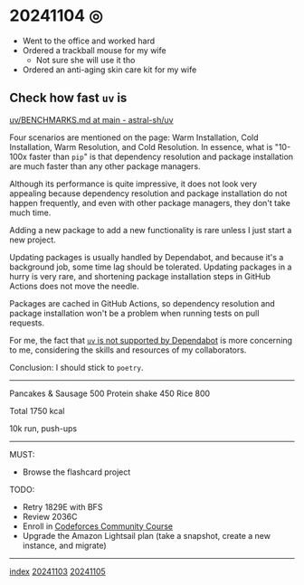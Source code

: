 <head><meta name="viewport" content="width=device-width, initial-scale=1.0, user-scalable=yes" /><meta charset="UTF-8"></head>

# 20241104 ◎

- Went to the office and worked hard
- Ordered a trackball mouse for my wife
	- Not sure she will use it tho
- Ordered an anti-aging skin care kit for my wife

## Check how fast `uv` is

[uv/BENCHMARKS.md at main - astral-sh/uv](https://github.com/astral-sh/uv/blob/main/BENCHMARKS.md)

Four scenarios are mentioned on the page: Warm Installation, Cold Installation, Warm Resolution, and Cold Resolution. In essence, what is "10-100x faster than `pip`" is that dependency resolution and package installation are much faster than any other package managers.

Although its performance is quite impressive, it does not look very appealing because dependency resolution and package installation do not happen frequently, and even with other package managers, they don\'t take much time. 

Adding a new package to add a new functionality is rare unless I just start a new project.

Updating packages is usually handled by Dependabot, and because it\'s a background job, some time lag should be tolerated. Updating packages in a hurry is very rare, and shortening package installation steps in GitHub Actions does not move the needle.

Packages are cached in GitHub Actions, so dependency resolution and package installation won\'t be a problem when running tests on pull requests.

For me, the fact that [`uv` is not supported by Dependabot](20241101.html) is more concerning to me, considering the skills and resources of my collaborators.

Conclusion: I should stick to `poetry`.

---

Pancakes & Sausage 500
Protein shake 450
Rice 800

Total 1750 kcal

10k run, push-ups

---

MUST:

- Browse the flashcard project

TODO:

- Retry 1829E with BFS
- Review 2036C
- Enroll in [Codeforces Community Course](https://codeforces.com/edu/courses)
- Upgrade the Amazon Lightsail plan (take a snapshot, create a new instance, and migrate)

---

[index](../../index.html)
[20241103](20241103.html)
[20241105](20241105.html)
